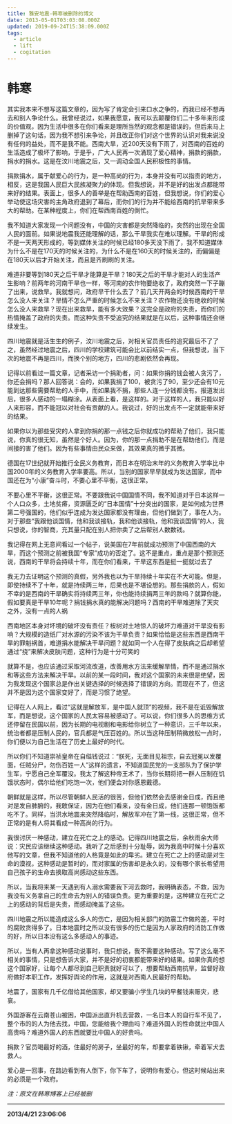 ```yaml
---
title: 雅安地震-韩寒被删除的博文
date: 2013-05-01T03:03:08.000Z
updated: 2019-09-24T15:38:09.000Z
tags:
  - article
  - lift
  - cogitation
---
```


# 韩寒

其实我本来不想写这篇文章的，因为写了肯定会引来口水之争的，而我已经不想再去和别人争论什么。我曾经说过，如果我愿意，我可以去颠覆你们二十多年来形成的价值观，因为生活中很多在你们看来是理所当然的观念都是错误的，但后来马上删掉了这句话，因为我不想引来争论，并且改正你们对这个世界的认识对我来说没有任何的益处，而不是我不能。西南大旱，近200天没有下雨了，对西南的百姓的生活造成了极坏了影响，于是乎，广大人民再一次涌现了爱心精神，捐款的捐款，捐水的捐水。这是在汶川地震之后，又一调动全国人民积极性的事情。

捐款捐水，属于献爱心的行为，是一种高尚的行为，本身并没有可以指责的地方，相反，这是我国人民巨大民族凝聚力的体现。但我想说，并不是好的出发点都能带来好的结果。表面上，很多人的善举是在帮助西南的百姓，但我想说，你们的爱心举动使这场灾害的主角政府退到了幕后，而你们的行为并不能给西南的抗旱带来多大的帮助。在某种程度上，你们在帮西南百姓的倒忙。

我不知道大家发现一个问题没有，中国的灾害都是突然降临的，突然的出现在全国人民的面前。如果说地震我还能理解的话，那么干旱我实在难以理解。干旱的形成不是一天两天形成的，等到媒体关注的时候已经180多天没下雨了，我不知道媒体为什么不是在170天的时候关注的，为什么不是在160天的时候关注的，而偏偏是在180天以后才开始关注，而且是齐刷刷的关注。

难道非要等到180天之后干旱才能算是干旱？180天之后的干旱才能对人的生活产生影响？前两年的河南干旱也一样，等河南的农作物要绝收了，政府突然一下子蹦了出来，说救旱。我就想问，政府早干什么去了？前几天开两会的时候西南的干旱怎么没人来关注？旱情不怎么严重的时候怎么不来关注？农作物还没有绝收的时候怎么没人来救旱？现在出来救旱，能有多大效果？这完全是政府的失责，而你们的热情掩盖了政府的失责。而这种失责不受追究的结果就是在以后，这种事情还会继续发生。

四川地震就是活生生的例子，汶川地震之后，对相关官员责任的追究最后不了了之，虽然经过地震之后，四川的学校建筑可能会比以前结实一点，但我想说，当下次的地震不再是四川，而换个别的地方，四川的悲剧依然会再现。

记得以前看过一篇文章，记者采访一个捐助者，问：如果你捐的钱会被人贪污了，你还会捐吗？那人回答说：会的，如果我捐了100，被贪污了90，至少还会有10元能到达那些需要帮助的人手中，而如果我不捐，那些人连一分钱都没有。报道发出后，很多人感动的一塌糊涂。从表面上看，是这样的。对于这样的人，我只能以好人来形容，而不能冠以对社会有贡献的人。我说过，好的出发点不一定就能带来好的结果。

如果你以为那些受灾的人拿到你捐的那一点钱之后你就成功的帮助了他们，我只能说，你真的很无知，虽然是个好人。因为，你的那一点捐助不是在帮助他们，而是间接的害了他们。因为有些事情由民众来做，其效果真的微乎其微。

德国在17世纪就开始推行全民义务教育，而日本在明治末年的义务教育入学率比中国2000年的义务教育入学率要高。所以，当别的国家早早就成为发达国家，而中国还在为“小康”奋斗时，不要心里不平衡，这很正常。

不要心里不平衡，这很正常。不要跟我说中国国情不同，我不知道对于日本这样一个人口众多，土地贫瘠，资源匮乏的“日本国情”十分突出的国家，是如何成为世界第二号强国的，他们似乎连成为发达国家都没有理由，但他们做到了，事在人为。对于那些“我跟他谈国情，他和我谈接轨，我和他谈接轨，他和我谈国情”的人，我只想说，你的智商，充其量只配在别人把你卖了之后帮别人数数钱。

我记得在网上无意间看过一个帖子，说美国在7年前就成功预测了中国西南的大旱，而这个预测之前被我国“专家”成功的否定了。这不是重点，重点是那个预测还说，西南的干旱将会持续十年，而在你们看来，干旱这东西是挺一挺就过去了

我无力去证明这个预测的真假，另外我也以为干旱持续十年实在不大可能。但是，即使持续不了十年，就是持续两三年，后果也是不堪设想的。那些捐款的人，假如不幸的是西南的干旱确实将持续两三年，你也能持续捐两三年的款吗？就算你能，假如要真是干旱10年呢？捐钱捐水真的能解决问题吗？西南的干旱难道除了天灾之外，没有一点的人祸

西南地区本身对坏境的破坏没有责任？桉树对土地惊人的破坏力难道对干旱没有影响？大规模的造纸厂对水源的污染不该为干旱负责？如果恰恰是这些东西是西南干旱的罪魁祸首，难道捐水能解决干旱问题？就如同一个人在得了皮肤病之后却希望通过“挠”来解决皮肤问题，这种行为是十分可笑的

就算不是，也应该通过采取河流改道，改善用水方法来缓解旱情，而不是通过捐水和等这些方法来解决干旱。以前的某一段时间，我对这个国家的未来很是绝望，因为我发现这个国家总是作出关键选择的时候选择了错误的方向。而现在不了，但这并不是因为这个国家变好了，而是习惯了绝望。

记得在人人网上，看过“这就是解放军，是中国人就顶”的视频，我不是在诋毁解放军，而是想说，这个国家的人民太容易被感动了。可以说，你们很多人的思维方式还停留在民国以前，因为长期的电视剧和电影给你树立了一种意识，三千年以来，统治者都是压制人民的，官兵都是气压百姓的。所以当这种压制稍微放松一点时，你们便以为自己生活在了历史上最好的时代。

所以你们不知道崇祯皇帝在自缢钱说过：“朕死，无面目见祖宗，自去冠冕以发覆面，任贼分尸，勿伤百姓一人”这样的遗言，不知道国民党的一支部队为了保护学生军，宁愿自己全军覆没。我太了解这种帝王术了，当你长期将把一群人压制在饥饿状态时，偶尔给他们吃饱一次，他们便会对你感恩戴德。

朝鲜就是这样，所以尽管朝鲜人民活的很苦，但他们依然会去感谢金日成，而且绝对是发自肺腑的，我敢保证，因为在他们看来，没有金日成，他们连那一顿饱饭都吃不了。同样，当洪水地震来突然降临时，解放军冲在了第一线，这很正常，但不正常的是有人将其看成一种高尚的行为。

我很讨厌一种感动，建立在死亡之上的感动。记得四川地震之后，余秋雨余大师说：灾民应该继续这种感动。我听了之后感到十分耻辱，因为我高中时候十分喜欢他写的文章，但我不知道他的人格竟是如此的卑劣。建立在死亡之上的感动是对生命的漠视，这种感动是暂时的，而对家属的伤害却是永久的，没有哪个家长希望用自己孩子的生命去换取高尚感动这些东西。

所以，当我将来某一天遇到有人溺水需要我下河去救时，我明确表态，不救，因为我没有义务拿自己的生命去为别人的错误负责。更为重要的是，这种建立在死亡之上的感动的背后是失责，而感动掩盖了这些。

四川地震之所以能造成这么多人的伤亡，是因为相关部门的防震工作做的差，平时的腐败贪得多了。日本地震时之所以没有很多的伤亡是因为人家政府的消防工作做的好，所以日本没有这么多感动人的事迹。

所以，当有人再拿这种感动说事时，我只想说，我不需要这种感动。写了这么毫不相关的事情，只是想告诉大家，并不是好的初衷都能带来好的结果。如果你真的想这个国家好，让每个人都尽到自己职责就好可以了，想要帮助西南抗旱，监督好政府做好本职工作，发挥好舆论的作用，这就是对西南人民最好的帮助。

地震了，国家有几千亿借给其他国家，却又要骗小学生几块的早餐钱来赈灾，悲哀。

外国游客在云南苍山被困，中国派出直升机去营救，一名日本人的自行车不见了，整个市的的人为他去找，中国，您能给我个理由吗？难道外国人的性命就比中国人高贵吗？难道外国人的东西就要比中国人的好贵吗。

捐款？官员喝最好的酒，住最好的房子，坐最好的车，却要拿着铁锹，牵着军犬去救人。

爱心是一回事，在路边看到有人倒下，你下车了，说明你有爱心，但这时候站出来的必须是一个政府。

_注：原文在韩寒博客上已经被删_

---

**2013/4/21 23:06:06**

